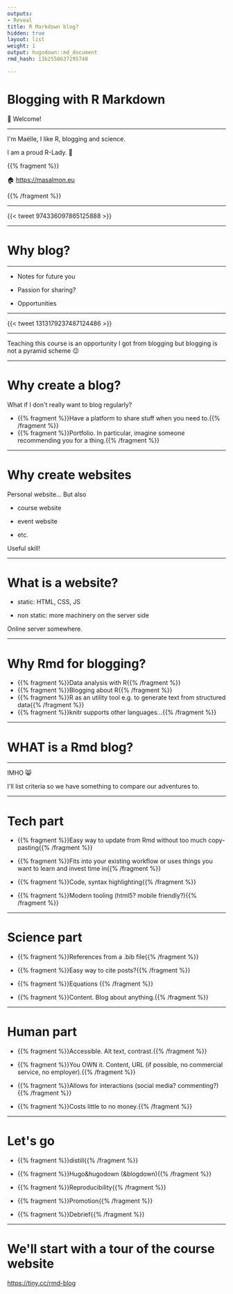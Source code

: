 ```yaml
---
outputs:
- Reveal
title: R Markdown blog?
hidden: true
layout: list
weight: 1
output: hugodown::md_document
rmd_hash: 13b2550637295748

---
```


Blogging with R Markdown
========================

:wave: Welcome!

------------------------------------------------------------------------

I'm Maëlle, I like R, blogging and science.

I am a proud R-Lady. :purple_heart:

{{% fragment %}}

:house: <a href="https://masalmon.eu" class="uri">https://masalmon.eu</a>

{{% /fragment %}}

------------------------------------------------------------------------

{{< tweet 974336097865125888 >}}

------------------------------------------------------------------------

Why blog?
=========

------------------------------------------------------------------------

-   Notes for future you

-   Passion for sharing?

-   Opportunities

------------------------------------------------------------------------

{{< tweet 1313179237487124486 >}}

------------------------------------------------------------------------

Teaching this course is an opportunity I got from blogging but blogging is not a pyramid scheme :wink:

------------------------------------------------------------------------

Why create a blog?
==================

What if I don't really want to blog regularly?

<!--html_preserve-->

-   {{% fragment %}}Have a platform to share stuff when you need to.{{% /fragment %}}
-   {{% fragment %}}Portfolio. In particular, imagine someone recommending you for a thing.{{% /fragment %}}

<!--/html_preserve-->
---------------------

Why create websites
===================

Personal website... But also

-   course website

-   event website

-   etc.

Useful skill!

------------------------------------------------------------------------

What is a website?
==================

-   static: HTML, CSS, JS

-   non static: more machinery on the server side

Online server somewhere.

------------------------------------------------------------------------

Why Rmd for blogging?
=====================

-   {{% fragment %}}Data analysis with R{{% /fragment %}}
-   {{% fragment %}}Blogging about R{{% /fragment %}}
-   {{% fragment %}}R as an utility tool e.g. to generate text from structured data{{% /fragment %}}
-   {{% fragment %}}knitr supports other languages...{{% /fragment %}}

------------------------------------------------------------------------

WHAT is a Rmd blog?
===================

------------------------------------------------------------------------

IMHO :smile_cat:

I'll list criteria so we have something to compare our adventures to.

------------------------------------------------------------------------

Tech part
=========

<!--html_preserve-->

-   {{% fragment %}}Easy way to update from Rmd without too much copy-pasting{{% /fragment %}}

-   {{% fragment %}}Fits into your existing workflow or uses things you want to learn and invest time in{{% /fragment %}}

-   {{% fragment %}}Code, syntax highlighting{{% /fragment %}}

-   {{% fragment %}}Modern tooling (html5? mobile friendly?){{% /fragment %}}

<!--/html_preserve-->
---------------------

Science part
============

-   {{% fragment %}}References from a .bib file{{% /fragment %}}

-   {{% fragment %}}Easy way to cite posts?{{% /fragment %}}

-   {{% fragment %}}Equations {{% /fragment %}}

-   {{% fragment %}}Content. Blog about anything.{{% /fragment %}}

------------------------------------------------------------------------

Human part
==========

-   {{% fragment %}}Accessible. Alt text, contrast.{{% /fragment %}}

-   {{% fragment %}}You OWN it. Content, URL (if possible, no commercial service, no employer).{{% /fragment %}}

-   {{% fragment %}}Allows for interactions (social media? commenting?){{% /fragment %}}

-   {{% fragment %}}Costs little to no money.{{% /fragment %}}

------------------------------------------------------------------------

Let's go
========

-   {{% fragment %}}distill{{% /fragment %}}

-   {{% fragment %}}Hugo&hugodown (&blogdown){{% /fragment %}}

-   {{% fragment %}}Reproducibility{{% /fragment %}}

-   {{% fragment %}}Promotion{{% /fragment %}}

-   {{% fragment %}}Debrief{{% /fragment %}}

------------------------------------------------------------------------

We'll start with a tour of the course website
=============================================

<a href="https://tiny.cc/rmd-blog" class="uri">https://tiny.cc/rmd-blog</a>

